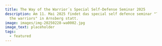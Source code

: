 ```yaml
---
title: The Way of the Warrior´s Special Self-Defense Seminar 2025
description: Am 11. Mai 2025 findet das special self defence seminar "The way of
  the warriors" in Arnsberg statt.
image: images/img-20250228-wa0002.jpg
image_text: placeholder
tags:
  - featured
---
```

